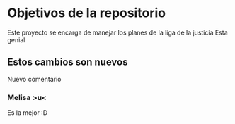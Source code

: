 # Objetivos de la repositorio

Este proyecto se encarga de manejar los planes de la liga de la justicia
Esta genial

## Estos cambios son nuevos
Nuevo comentario
### Melisa >u<
Es la mejor :D

